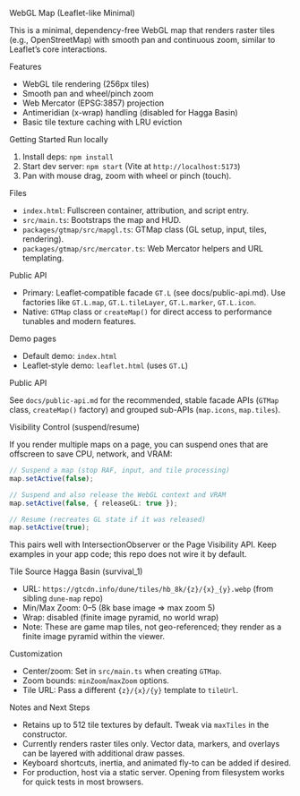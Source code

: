 WebGL Map (Leaflet-like Minimal)

This is a minimal, dependency-free WebGL map that renders raster tiles (e.g., OpenStreetMap) with smooth pan and continuous zoom, similar to Leaflet’s core interactions.

Features

- WebGL tile rendering (256px tiles)
- Smooth pan and wheel/pinch zoom
- Web Mercator (EPSG:3857) projection
- Antimeridian (x-wrap) handling (disabled for Hagga Basin)
- Basic tile texture caching with LRU eviction

Getting Started
Run locally

1. Install deps: `npm install`
2. Start dev server: `npm start` (Vite at `http://localhost:5173`)
3. Pan with mouse drag, zoom with wheel or pinch (touch).

Files

- `index.html`: Fullscreen container, attribution, and script entry.
- `src/main.ts`: Bootstraps the map and HUD.
- `packages/gtmap/src/mapgl.ts`: GTMap class (GL setup, input, tiles, rendering).
- `packages/gtmap/src/mercator.ts`: Web Mercator helpers and URL templating.

Public API

- Primary: Leaflet‑compatible facade `GT.L` (see docs/public-api.md). Use factories like `GT.L.map`, `GT.L.tileLayer`, `GT.L.marker`, `GT.L.icon`.
- Native: `GTMap` class or `createMap()` for direct access to performance tunables and modern features.

Demo pages

- Default demo: `index.html`
- Leaflet‑style demo: `leaflet.html` (uses `GT.L`)

Public API

See `docs/public-api.md` for the recommended, stable facade APIs (`GTMap` class, `createMap()` factory) and grouped sub-APIs (`map.icons`, `map.tiles`).

Visibility Control (suspend/resume)

If you render multiple maps on a page, you can suspend ones that are offscreen to save CPU, network, and VRAM:

```ts
// Suspend a map (stop RAF, input, and tile processing)
map.setActive(false);

// Suspend and also release the WebGL context and VRAM
map.setActive(false, { releaseGL: true });

// Resume (recreates GL state if it was released)
map.setActive(true);
```

This pairs well with IntersectionObserver or the Page Visibility API. Keep examples in your app code; this repo does not wire it by default.

Tile Source
Hagga Basin (survival_1)

- URL: `https://gtcdn.info/dune/tiles/hb_8k/{z}/{x}_{y}.webp` (from sibling `dune-map` repo)
- Min/Max Zoom: 0–5 (8k base image => max zoom 5)
- Wrap: disabled (finite image pyramid, no world wrap)
- Note: These are game map tiles, not geo-referenced; they render as a finite image pyramid within the viewer.

Customization

- Center/zoom: Set in `src/main.ts` when creating `GTMap`.
- Zoom bounds: `minZoom`/`maxZoom` options.
- Tile URL: Pass a different `{z}/{x}/{y}` template to `tileUrl`.

Notes and Next Steps

- Retains up to 512 tile textures by default. Tweak via `maxTiles` in the constructor.
- Currently renders raster tiles only. Vector data, markers, and overlays can be layered with additional draw passes.
- Keyboard shortcuts, inertia, and animated fly-to can be added if desired.
- For production, host via a static server. Opening from filesystem works for quick tests in most browsers.
